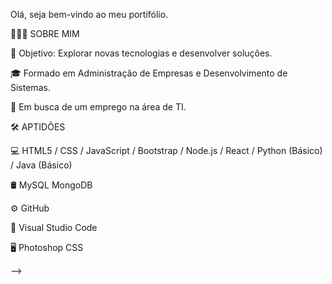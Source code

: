 Olá, seja bem-vindo ao meu portifólio.

👨🏻‍💻  SOBRE MIM

🤔   Objetivo: Explorar novas tecnologias e desenvolver soluções.

🎓   Formado em Administração de Empresas e Desenvolvimento de Sistemas.

💼   Em busca de um emprego na área de TI.


🛠  APTIDÕES

💻   HTML5 / CSS / JavaScript / Bootstrap / Node.js / React / Python (Básico) / Java (Básico)   

🛢   MySQL MongoDB

⚙️   GitHub

🔧   Visual Studio Code

🖥   Photoshop CSS

-->
